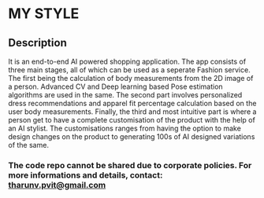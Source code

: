 

# MY STYLE


## Description

It is an end-to-end AI powered shopping application. The app consists of three main stages, all of which can be used as a seperate Fashion service. The first being the calculation of body measurements from the 2D image of a person. Advanced CV and Deep learning based Pose estimation algorithms are used in the same. The second part involves personalized dress recommendations and apparel fit percentage calculation based on the user body measurements. Finally, the third and most intuitive part is where a person get to have a complete customisation of the product with the help of an AI stylist. The customisations ranges from having the option to make design changes on the product to generating 100s of AI designed variations of the same.

### The code repo cannot be shared due to corporate policies. For more informations and details, contact: tharunv.pvit@gmail.com
